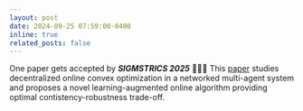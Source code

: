 ```yaml
---
layout: post
date: 2024-09-25 07:59:00-0400
inline: true
related_posts: false
---
```


One paper gets accepted by **_SIGMSTRICS 2025_** 🥳🥳🥳 This [paper](https://arxiv.org/abs/2306.10158) studies decentralized online convex optimization in a networked multi-agent system and proposes a novel learning-augmented online algorithm providing optimal contistency-robustness trade-off.
